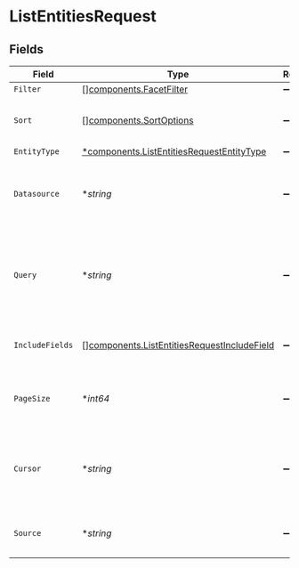 # ListEntitiesRequest


## Fields

| Field                                                                                                                                | Type                                                                                                                                 | Required                                                                                                                             | Description                                                                                                                          | Example                                                                                                                              |
| ------------------------------------------------------------------------------------------------------------------------------------ | ------------------------------------------------------------------------------------------------------------------------------------ | ------------------------------------------------------------------------------------------------------------------------------------ | ------------------------------------------------------------------------------------------------------------------------------------ | ------------------------------------------------------------------------------------------------------------------------------------ |
| `Filter`                                                                                                                             | [][components.FacetFilter](../../models/components/facetfilter.md)                                                                   | :heavy_minus_sign:                                                                                                                   | N/A                                                                                                                                  |                                                                                                                                      |
| `Sort`                                                                                                                               | [][components.SortOptions](../../models/components/sortoptions.md)                                                                   | :heavy_minus_sign:                                                                                                                   | Use EntitiesSortOrder enum for SortOptions.sortBy                                                                                    |                                                                                                                                      |
| `EntityType`                                                                                                                         | [*components.ListEntitiesRequestEntityType](../../models/components/listentitiesrequestentitytype.md)                                | :heavy_minus_sign:                                                                                                                   | N/A                                                                                                                                  |                                                                                                                                      |
| `Datasource`                                                                                                                         | **string*                                                                                                                            | :heavy_minus_sign:                                                                                                                   | The datasource associated with the entity type, most commonly used with CUSTOM_ENTITIES                                              |                                                                                                                                      |
| `Query`                                                                                                                              | **string*                                                                                                                            | :heavy_minus_sign:                                                                                                                   | A query string to search for entities that each entity in the response must conform to. An empty query does not filter any entities. |                                                                                                                                      |
| `IncludeFields`                                                                                                                      | [][components.ListEntitiesRequestIncludeField](../../models/components/listentitiesrequestincludefield.md)                           | :heavy_minus_sign:                                                                                                                   | List of entity fields to return (that aren't returned by default)                                                                    |                                                                                                                                      |
| `PageSize`                                                                                                                           | **int64*                                                                                                                             | :heavy_minus_sign:                                                                                                                   | Hint to the server about how many results to send back. Server may return less.                                                      | 100                                                                                                                                  |
| `Cursor`                                                                                                                             | **string*                                                                                                                            | :heavy_minus_sign:                                                                                                                   | Pagination cursor. A previously received opaque token representing the position in the overall results at which to start.            |                                                                                                                                      |
| `Source`                                                                                                                             | **string*                                                                                                                            | :heavy_minus_sign:                                                                                                                   | A string denoting the search surface from which the endpoint is called.                                                              |                                                                                                                                      |